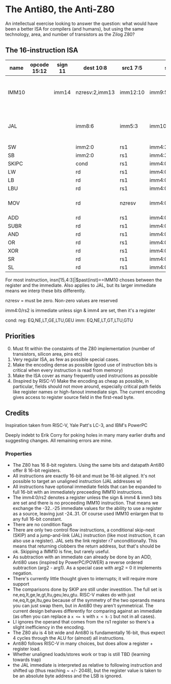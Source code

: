 # The Anti80, the Anti-Z80

An intellectual exercise looking to answer the question: what would have been a better ISA for compilers (and humans), but using the same technology, area, and number of transistors as the Zilog Z80?

## The 16-instruction ISA

| name  | opcode 15:12 | sign 11 | dest 10:8      | src1 7:5 | src2 4:0           | Comments                                                                      |
| ----- | ------------ | ------- | -------------- | -------- | ------------------ | ----------------------------------------------------------------------------- |
| IMM10 |              | imm14   | nzresv:2,imm13 | imm12:10 | imm9:5             | Interlocking prefix, affects the immediate field of the following instruction |
| JAL   |              |         | imm8:6         | imm5:3   | imm10:9,imm2:0/rs2 | NB: sign&imm10&imm9 ? rs2 : signed immediate {sign,imm10:0}                   |
| SW    |              |         | imm2:0         | rs1      | imm4:3,rs2         |
| SB    |              |         | imm2:0         | rs1      | imm4:3,rs2         |
| SKIPC |              |         | cond           | rs1      | imm4:0/rs2         |
| LW    |              |         | rd             | rs1      | imm4:0/rs2         |
| LB    |              |         | rd             | rs1      | imm4:0/rs2         |
| LBU   |              |         | rd             | rs1      | imm4:0/rs2         |
| MOV   |              |         | rd             | nzresv   | imm4:0/rs2         | Load Immediate, register value is ignored                                     |
| ADD   |              |         | rd             | rs1      | imm4:0/rs2         |
| SUBR  |              |         | rd             | rs1      | imm4:0/rs2         |
| AND   |              |         | rd             | rs1      | imm4:0/rs2         |
| OR    |              |         | rd             | rs1      | imm4:0/rs2         |
| XOR   |              |         | rd             | rs1      | imm4:0/rs2         |
| SR    |              |         | rd             | rs1      | imm4:0/rs2         | imm3 ? sra : srl                                                              |
| SL    |              |         | rd             | rs1      | imm4:0/rs2         |

For most instruction, insn[15,4:3]|$past(inst)==IMM10 choses between the register and the immediate.  Also applies to JAL, but its larger immediate means we interp these bits differently.

nzresv = must be zero. Non-zero values are reserved

imm4:0/rs2 is immediate unless sign & imm4 are set, then it's a register

cond:
  reg: EQ,NE,LT,GE,LTU,GEU
  imm: EQ,NE,LT,GT,LTU,GTU

## Priorities

0. Must fit within the constaints of the Z80 implementation (number of transistors, silicon area, pins etc)
1. Very regular ISA, as few as possible special cases.
2. Make the encoding dense as possible (good use of instruction bits is critical when every instruction is read from memory)
3. Make the ISA cover as many frequently used instructions as possible
4. (Inspired by RISC-V) Make the encoding as cheap as possible, in particular, fields should not move around, especially critical path fields like register names or high-fanout immediate sign.  The current encoding gives access to register source field in the first-read byte.

## Credits

Inspiration taken from RISC-V, Yale Patt's LC-3, and IBM's PowerPC

Deeply indebt to Erik Corry for poking holes in many many earlier drafts and suggesting changes.  All remaining errors are mine.

### Properties
- The Z80 has 16 8-bit registers. Using the same bits and datapath Anti80 offer 8 16-bit registers.
- All instructions are exactly 16-bit and must be 16-bit aligned.  It's not possible to target an unaligned instruction (JAL addresses w)
- All instructions have optional immediate fields that can be expanded to full 16-bit with an immediately preceeding IMM10 instructions.
- The imm4:0/rs2 denotes a register unless the sign & imm4 & imm3 bits are set and there is no proceeding IMM10 instruction.  That means we exchange the -32..-25 immediate values for the ability to use a register as a source, leaving just -24..31.  Of course used IMM10 enlargen that to any full 16-bit constant.
- There are no condition flags
- There are only two control flow instructions, a conditional skip-next (SKIP) and a jump-and-link (JAL) instruction (like most instruction, it can also use a register).  JAL sets the link register r7 unconditionally.  This means that returning clobbers the return address, but that's  should be ok.  Skipping a IMM10 is fine, but rarely useful.
- As subtraction with an immediate can already be done by an ADD, Anti80 uses (inspired by PowerPC/POWER) a reverse ordered subtraction (arg2 - arg1).  As a special case with arg2 = 0 it implements negation.
- There's currently little thought given to interrupts; it will require more support
- The comparisons done by SKIP are still under investition.  The full set is ne,eq,lt,ge,le,gt,ltu,geu,leu,gtu.  RISC-V makes do with just ne,eq,lt,ge,ltu,geu because of the symmetry of the two operands means you can just swap them, but in Anti80 they aren't symmetrical.  The current design behaves differently for comparing against an immediate (as often you can replace a `x <= k` with `x < k-1` but not in all cases).
- LI ignores the operand that comes from the rs1 register so there's a slight inefficiency in the encoding.
- The Z80 alu is 4 bit wide and Anti80 is fundamentally 16-bit, thus expect 4 cycles through the ALU for (almost) all instructions.
- Anti80 follows RISC-V in many choices, but does allow a register + register load.
- Whether unaligned loads/stores work or trap is still TBD (learning towards trap)
- the JAL immediate is interpreted as relative to following instruction and shifted up (thus reaching ~ +/- 2048), but the register value is taken to be an absolute byte address and the LSB is ignored.